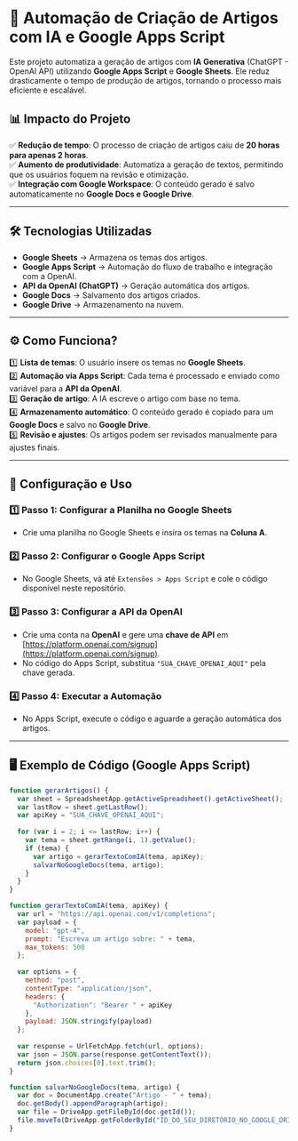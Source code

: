 # 🚀 Automação de Criação de Artigos com IA e Google Apps Script

Este projeto automatiza a geração de artigos com **IA Generativa** (ChatGPT - OpenAI API) utilizando **Google Apps Script** e **Google Sheets**. Ele reduz drasticamente o tempo de produção de artigos, tornando o processo mais eficiente e escalável.

## 📊 Impacto do Projeto

✅ **Redução de tempo**: O processo de criação de artigos caiu de **20 horas para apenas 2 horas**.  
✅ **Aumento de produtividade**: Automatiza a geração de textos, permitindo que os usuários foquem na revisão e otimização.  
✅ **Integração com Google Workspace**: O conteúdo gerado é salvo automaticamente no **Google Docs e Google Drive**.  

---

## 🛠️ Tecnologias Utilizadas

- **Google Sheets** → Armazena os temas dos artigos.  
- **Google Apps Script** → Automação do fluxo de trabalho e integração com a OpenAI.  
- **API da OpenAI (ChatGPT)** → Geração automática dos artigos.  
- **Google Docs** → Salvamento dos artigos criados.  
- **Google Drive** → Armazenamento na nuvem.  

---

## ⚙️ Como Funciona?

1️⃣ **Lista de temas**: O usuário insere os temas no **Google Sheets**.  
2️⃣ **Automação via Apps Script**: Cada tema é processado e enviado como variável para a **API da OpenAI**.  
3️⃣ **Geração de artigo**: A IA escreve o artigo com base no tema.  
4️⃣ **Armazenamento automático**: O conteúdo gerado é copiado para um **Google Docs** e salvo no **Google Drive**.  
5️⃣ **Revisão e ajustes**: Os artigos podem ser revisados manualmente para ajustes finais.  

---

## 🔧 Configuração e Uso

### **1️⃣ Passo 1: Configurar a Planilha no Google Sheets**
- Crie uma planilha no Google Sheets e insira os temas na **Coluna A**.

### **2️⃣ Passo 2: Configurar o Google Apps Script**
- No Google Sheets, vá até `Extensões > Apps Script` e cole o código disponível neste repositório.

### **3️⃣ Passo 3: Configurar a API da OpenAI**
- Crie uma conta na **OpenAI** e gere uma **chave de API** em [https://platform.openai.com/signup](https://platform.openai.com/signup).
- No código do Apps Script, substitua `"SUA_CHAVE_OPENAI_AQUI"` pela chave gerada.

### **4️⃣ Passo 4: Executar a Automação**
- No Apps Script, execute o código e aguarde a geração automática dos artigos.

---

## 🖥️ Exemplo de Código (Google Apps Script)

```javascript
function gerarArtigos() {
  var sheet = SpreadsheetApp.getActiveSpreadsheet().getActiveSheet();
  var lastRow = sheet.getLastRow();
  var apiKey = "SUA_CHAVE_OPENAI_AQUI";
  
  for (var i = 2; i <= lastRow; i++) {
    var tema = sheet.getRange(i, 1).getValue();
    if (tema) {
      var artigo = gerarTextoComIA(tema, apiKey);
      salvarNoGoogleDocs(tema, artigo);
    }
  }
}

function gerarTextoComIA(tema, apiKey) {
  var url = "https://api.openai.com/v1/completions";
  var payload = {
    model: "gpt-4",
    prompt: "Escreva um artigo sobre: " + tema,
    max_tokens: 500
  };
  
  var options = {
    method: "post",
    contentType: "application/json",
    headers: {
      "Authorization": "Bearer " + apiKey
    },
    payload: JSON.stringify(payload)
  };
  
  var response = UrlFetchApp.fetch(url, options);
  var json = JSON.parse(response.getContentText());
  return json.choices[0].text.trim();
}

function salvarNoGoogleDocs(tema, artigo) {
  var doc = DocumentApp.create("Artigo - " + tema);
  doc.getBody().appendParagraph(artigo);
  var file = DriveApp.getFileById(doc.getId());
  file.moveTo(DriveApp.getFolderById("ID_DO_SEU_DIRETÓRIO_NO_GOOGLE_DRIVE"));
}
